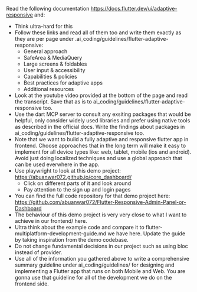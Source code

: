 Read the following documentation https://docs.flutter.dev/ui/adaptive-responsive and:

* Think ultra-hard for this
* Follow these links and read all of them too and write them exactly as they are per page under .ai_coding/guidelines/flutter-adaptive-responsive:
  * General approach
  * SafeArea & MediaQuery
  * Large screens & foldables
  * User input & accessibility
  * Capabilities & policies
  * Best practices for adaptive apps
  * Additional resources
* Look at the youtube video provided at the bottom of the page and read the transcript. Save that as is to ai_coding/guidelines/flutter-adaptive-responsive too.
* Use the dart MCP server to consult any exsiting packages that would be helpful, only consider widely used libraries and prefer using native tools as described in the official docs. Write the findings about packages in ai_coding/guidelines/flutter-adaptive-responsive too.
* Note that we want to build a fully adaptive and responsive flutter app in frontend. Choose approaches that in the long term will make it easy to implement for all device types like: web, tablet, mobile (ios and android). Avoid just doing localized techniques and use a global approach that can be used everwhere in the app.
* Use playwright to look at this demo project: https://abuanwar072.github.io/core_dashboard/
  * Click on different parts of it and look around
  * Pay attention to the sign up and login pages
* You can find the full code repository for that demo project here: https://github.com/abuanwar072/Flutter-Responsive-Admin-Panel-or-Dashboard 
* The behaviour of this demo project is very very close to what I want to achieve in our frontend/ here.
* Ultra think about the example code and compare it to flutter-multiplatform-development-guide.md we have here. Update the guide by taking inspiration from the demo codebase.
* Do not change fundamental decisions in our project such as using bloc instead of provider.
* Use all of the information you gathered above to write a comprehensive summary guideline under ai_coding/guidelines/ for designing and implementing a Flutter app that runs on both Mobile and Web. You are gonna use that guideline for all of the development we do on the frontend side.